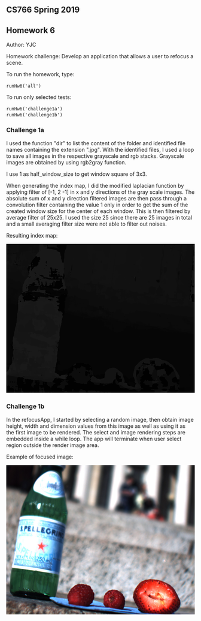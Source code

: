 ## CS766 Spring 2019

## Homework 6

Author: YJC

Homework challenge: Develop an application that allows a user to refocus a scene. 

To run the homework, type: 

```
runHw6('all') 
```

To run only selected tests:

```
runHw6('challenge1a')
runHw6('challenge1b')
```

### Challenge 1a

I used the function "dir" to list the content of the folder and identified file names containing the extension ".jpg".
With the identified files, I used a loop to save all images in the respective grayscale and rgb stacks.
Grayscale images are obtained by using rgb2gray function.

I use 1 as half_window_size to get window square of 3x3. 

When generating the index map, I did the modified laplacian function by applying filter of [-1, 2 -1] in x and y directions of the gray scale images. 
The absolute sum of x and y direction filtered images are then pass through a convolution filter containing the value 1 only in order to get the sum of the created window size for the center of each window. 
This is then filtered by average filter of 25x25. I used the size 25 since there are 25 images in total and a small averaging filter size were not able to filter out noises. 

Resulting index map: 

![index map](index_map.png)

### Challenge 1b

In the refocusApp, I started by selecting a random image, then obtain image height, width and dimension values from this image as well as using it as the first image to be rendered. 
The select and image rendering steps are embedded inside a while loop. 
The app will terminate when user select region outside the render image area. 

Example of focused image:

![frame3](stack/frame3.jpg)
